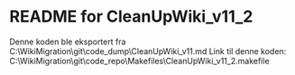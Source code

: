 # README for CleanUpWiki_v11_2
Denne koden ble eksportert fra C:\WikiMigration\git\code_dump\CleanUpWiki_v11.md
Link til denne koden: C:\WikiMigration\git\code_repo\Makefiles\CleanUpWiki_v11_2.makefile

